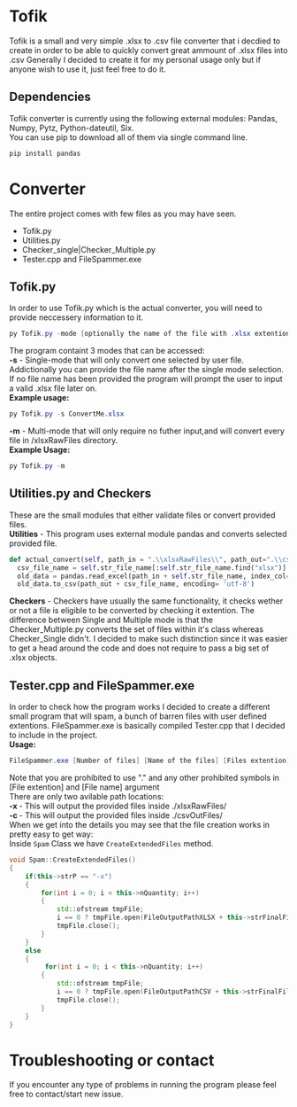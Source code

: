# Tofik
Tofik is a small and very simple .xlsx to .csv file converter that i decdied to create in order to be able to quickly convert great ammount of .xlsx files into .csv
Generally I decided to create it for my personal usage only but if anyone wish to use it, just feel free to do it.

## Dependencies

Tofik converter is currently using the following external modules: Pandas, Numpy, Pytz, Python-dateutil, Six. </br>
You can use pip to download all of them via single command line.
```PowerShell
pip install pandas
```

# Converter

The entire project comes with few files as you may have seen.
- Tofik.py
- Utilities.py
- Checker_single|Checker_Multiple.py
- Tester.cpp and FileSpammer.exe

## Tofik.py
In order to use Tofik.py which is the actual converter, you will need to provide neccessery information to it.
```PowerShell
py Tofik.py -mode [optionally the name of the file with .xlsx extention]
```
The program containt 3 modes that can be accessed: <br>
<b> -s</b> - Single-mode that will only convert one selected by user file. Addictionally you can provide the file name after the single mode selection.
If no file name has been provided the program will prompt the user to input a valid .xlsx file later on. </br>
<b>Example usage:</b>
```PowerShell
py Tofik.py -s ConvertMe.xlsx
```

<b> -m</b> - Multi-mode that will only require no futher input,and will convert every file in /xlsxRawFiles directory. </br>
<b>Example Usage:</b>
```PowerShell
py Tofik.py -m
```
## Utilities.py and Checkers
These are the small modules that either validate files or convert provided files.</br>
<b>Utilities</b> - This program uses external module pandas and converts selected provided file.</br>
```Python
def actual_convert(self, path_in = ".\\xlsxRawFiles\\", path_out=".\\csvOutFiles\\"):
  csv_file_name = self.str_file_name[:self.str_file_name.find("xlsx")] + "csv"
  old_data = pandas.read_excel(path_in + self.str_file_name, index_col=None)
  old_data.to_csv(path_out + csv_file_name, encoding= 'utf-8')
```
<b>Checkers</b> - Checkers have usually the same functionality, it checks wether or not a file is eligible to be converted by checking it extention. The difference
between Single and Multiple mode is that the Checker_Multiple.py converts the set of files within it's class whereas Checker_Single didn't.
I decided to make such distinction since it was easier to get a head around the code and does not require to pass a big set of .xlsx objects.
## Tester.cpp and FileSpammer.exe
In order to check how the program works I decided to create a different small program that will spam, a bunch of barren files with user defined extentions. 
FileSpammer.exe is basically compiled Tester.cpp that I decided to include in the project. </br>
<b>Usage:</b>
```PowerShell
FileSpammer.exe [Number of files] [Name of the files] [Files extention] -[path location]
```
Note that you are prohibited to use "." and any other prohibited symbols in [File extention] and [File name] argument </br>
There are only two avilable path locations: </br>
<b> -x </b> - This will output the provided files inside ./xlsxRawFiles/ </br>
<b> -c </b> - This will output the provided files inside ./csvOutFiles/ </br>
When we get into the details you may see that the file creation works in pretty easy to get way: <br>
Inside `Spam` Class we have `CreateExtendedFiles` method.
```C++
void Spam::CreateExtendedFiles()
{
    if(this->strP == "-x")
    {
        for(int i = 0; i < this->nQuantity; i++)
        {
            std::ofstream tmpFile;
            i == 0 ? tmpFile.open(FileOutputPathXLSX + this->strFinalFileName) : tmpFile.open(FileOutputPathXLSX + this->strFinalFileName + '(' + std::to_string(i+1) + ')');
            tmpFile.close();
        }
    }
    else
    {
         for(int i = 0; i < this->nQuantity; i++)
        {
            std::ofstream tmpFile;
            i == 0 ? tmpFile.open(FileOutputPathCSV + this->strFinalFileName) : tmpFile.open(FileOutputPathCSV + this->strFinalFileName + '(' + std::to_string(i+1) + ')');
            tmpFile.close();
        }       
    }
}
```
# Troubleshooting or contact
If you encounter any type of problems in running the program please feel free to contact/start new issue.
